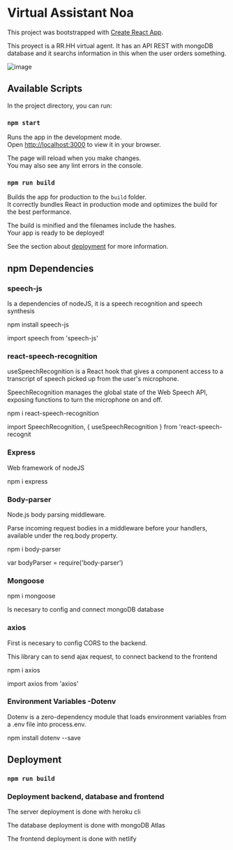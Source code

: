 # Virtual Assistant Noa 

This project was bootstrapped with [Create React App](https://github.com/facebook/create-react-app).

This proyect is a RR.HH virtual agent. It has an API REST with mongoDB database and it searchs information in this when the user orders something.

![image](https://user-images.githubusercontent.com/88061350/179427391-6e60dc54-4ee8-49d4-adba-54ba0bb6cafe.png)


## Available Scripts

In the project directory, you can run:

### `npm start`

Runs the app in the development mode.\
Open [http://localhost:3000](http://localhost:3000) to view it in your browser.

The page will reload when you make changes.\
You may also see any lint errors in the console.


### `npm run build`

Builds the app for production to the `build` folder.\
It correctly bundles React in production mode and optimizes the build for the best performance.

The build is minified and the filenames include the hashes.\
Your app is ready to be deployed!

See the section about [deployment](https://facebook.github.io/create-react-app/docs/deployment) for more information.

## npm Dependencies

### speech-js

Is a dependencies of nodeJS, it is a speech recognition and speech synthesis

npm install speech-js

import speech from 'speech-js'


### react-speech-recognition

useSpeechRecognition is a React hook that gives a component access to a transcript of speech picked up from the user's microphone.

SpeechRecognition manages the global state of the Web Speech API, exposing functions to turn the microphone on and off.

npm i react-speech-recognition

import SpeechRecognition, { useSpeechRecognition } from 'react-speech-recognit

### Express

Web framework of nodeJS

npm i express

### Body-parser

Node.js body parsing middleware.

Parse incoming request bodies in a middleware before your handlers, available under the req.body property.

npm i body-parser

var bodyParser = require('body-parser')

### Mongoose

npm i mongoose

Is necesary to config and connect mongoDB database

### axios

First is necesary to config CORS to the backend.

This library can to send ajax request, to connect backend to the frontend

npm i axios

import axios from 'axios'

### Environment Variables -Dotenv

Dotenv is a zero-dependency module that loads environment variables from a .env file into process.env. 

npm install dotenv --save


## Deployment

### `npm run build` 

### Deployment backend, database and frontend

The server deployment is done with heroku cli

The database deployment is done with mongoDB Atlas

The frontend deployment is done with netlify
